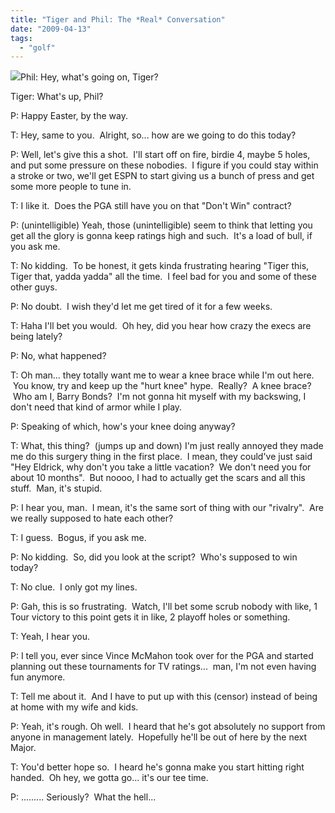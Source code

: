 ```yaml
---
title: "Tiger and Phil: The *Real* Conversation"
date: "2009-04-13"
tags:
  - "golf"
---
```


![](images/woodsmickelson081106-448x266.jpg)Phil: Hey, what's going on, Tiger?

Tiger: What's up, Phil?

P: Happy Easter, by the way.

T: Hey, same to you.  Alright, so... how are we going to do this today?

P: Well, let's give this a shot.  I'll start off on fire, birdie 4, maybe 5 holes, and put some pressure on these nobodies.  I figure if you could stay within a stroke or two, we'll get ESPN to start giving us a bunch of press and get some more people to tune in.

T: I like it.  Does the PGA still have you on that "Don't Win" contract?

P: (unintelligible) Yeah, those (unintelligible) seem to think that letting you get all the glory is gonna keep ratings high and such.  It's a load of bull, if you ask me.

T: No kidding.  To be honest, it gets kinda frustrating hearing "Tiger this, Tiger that, yadda yadda" all the time.  I feel bad for you and some of these other guys.

P: No doubt.  I wish they'd let me get tired of it for a few weeks.

T: Haha I'll bet you would.  Oh hey, did you hear how crazy the execs are being lately?

P: No, what happened?

T: Oh man... they totally want me to wear a knee brace while I'm out here.  You know, try and keep up the "hurt knee" hype.  Really?  A knee brace?  Who am I, Barry Bonds?  I'm not gonna hit myself with my backswing, I don't need that kind of armor while I play.

P: Speaking of which, how's your knee doing anyway?

T: What, this thing?  (jumps up and down) I'm just really annoyed they made me do this surgery thing in the first place.  I mean, they could've just said "Hey Eldrick, why don't you take a little vacation?  We don't need you for about 10 months".  But noooo, I had to actually get the scars and all this stuff.  Man, it's stupid.

P: I hear you, man.  I mean, it's the same sort of thing with our "rivalry".  Are we really supposed to hate each other?

T: I guess.  Bogus, if you ask me.

P: No kidding.  So, did you look at the script?  Who's supposed to win today?

T: No clue.  I only got my lines.

P: Gah, this is so frustrating.  Watch, I'll bet some scrub nobody with like, 1 Tour victory to this point gets it in like, 2 playoff holes or something.

T: Yeah, I hear you.

P: I tell you, ever since Vince McMahon took over for the PGA and started planning out these tournaments for TV ratings...  man, I'm not even having fun anymore.

T: Tell me about it.  And I have to put up with this (censor) instead of being at home with my wife and kids.

P: Yeah, it's rough. Oh well.  I heard that he's got absolutely no support from anyone in management lately.  Hopefully he'll be out of here by the next Major.

T: You'd better hope so.  I heard he's gonna make you start hitting right handed.  Oh hey, we gotta go... it's our tee time.

P: ......... Seriously?  What the hell...
